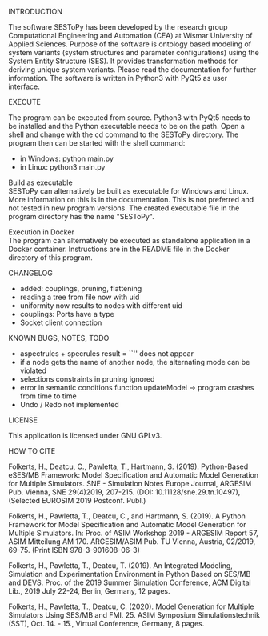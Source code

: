 INTRODUCTION

The software SESToPy has been developed by the research group Computational
Engineering and Automation (CEA) at Wismar University of Applied Sciences.
Purpose of the software is ontology based modeling of system variants
(system structures and parameter configurations) using the
System Entity Structure (SES). It provides transformation methods for
deriving unique system variants.
Please read the documentation for further information.
The software is written in Python3 with PyQt5 as user interface.

EXECUTE

The program can be executed from source. Python3 with PyQt5 needs to be
installed and the Python executable needs to be on the path. Open a shell
and change with the cd command to the SESToPy directory. The program then can
be started with the shell command:
- in Windows: python main.py
- in Linux: python3 main.py

Build as executable  
SESToPy can alternatively be built as executable for Windows and Linux. More
information on this is in the documentation. This is not preferred and not
tested in new program versions. The created executable file in the program
directory has the name "SESToPy". 

Execution in Docker  
The program can alternatively be executed as standalone application in a Docker
container. Instructions are in the README file in the Docker directory of this
program.

CHANGELOG
- added: couplings, pruning, flattening
- reading a tree from file now with uid
- uniformity now results to nodes with different uid
- couplings: Ports have a type
- Socket client connection

KNOWN BUGS, NOTES, TODO
- aspectrules + specrules result = ``'' does not appear
- if a node gets the name of another node, the alternating mode can be violated
- selections constraints in pruning ignored
- error in semantic conditions function updateModel -> program crashes from time to time
- Undo / Redo not implemented

LICENSE

This application is licensed under GNU GPLv3.

HOW TO CITE

Folkerts, H., Deatcu, C., Pawletta, T., Hartmann, S. (2019). Python-Based eSES/MB
Framework: Model Specification and Automatic Model Generation for Multiple Simulators.
SNE - Simulation Notes Europe Journal, ARGESIM Pub. Vienna, SNE 29(4)2019, 207-215.
(DOI: 10.11128/sne.29.tn.10497),(Selected EUROSIM 2019 Postconf. Publ.)

Folkerts, H., Pawletta, T., Deatcu, C., and Hartmann, S. (2019). A Python Framework for
Model Specification and Automatic Model Generation for Multiple Simulators. In: Proc. of
ASIM Workshop 2019 - ARGESIM Report 57, ASIM Mitteilung AM 170. ARGESIM/ASIM Pub.
TU Vienna, Austria, 02/2019, 69-75. (Print ISBN 978-3-901608-06-3)

Folkerts, H., Pawletta, T., Deatcu, T. (2019). An Integrated Modeling,
Simulation and Experimentation Environment in Python Based on SES/MB and DEVS.
Proc. of the 2019 Summer Simulation Conference, ACM Digital Lib.,
2019 July 22-24, Berlin, Germany, 12 pages.

Folkerts, H., Pawletta, T., Deatcu, C. (2020). Model Generation for Multiple Simulators
Using SES/MB and FMI. 25. ASIM Symposium Simulationstechnik (SST), Oct. 14. - 15.,
Virtual Conference, Germany, 8 pages.